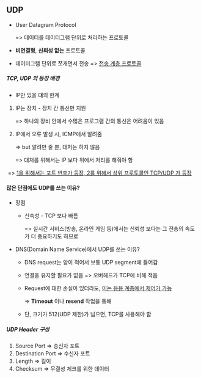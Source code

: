 ## UDP



- User Datagram Protocol

  => 데이터를 데이터그램 단위로 처리하는 프로토콜

- **비연결형**, **신뢰성 없는** 프로토콜

- 데이터그램 단위로 쪼개면서 전송 => <u>전송 계층 프로토콜</u>





##### TCP, UDP 의 등장 배경

- IP만 있을 떄의 한계

1. IP는 장치 - 장치 간 통신만 지원

   => 하나의 장비 안에서 수많은 프로그램 간의 통신은 어려움이 있음

2. IP에서 오류 발생 시, ICMP에서 알려줌

   => but 알려만 줄 뿐, 대처는 하지 않음

   => 대처를 위해서는 IP 보다 위에서 처리를 해줘야 함



​	=> <u>1을 위해서는 포트 번호가 등장, 2를 위해서 상위 프로토콜인 TCP/UDP 가 등장</u>



#### 많은 단점에도 UDP를 쓰는 이유?

- 장점

  - 신속성 - TCP 보다 빠름

    => 실시간 서비스(방송, 온라인 게임 등)에서는 신뢰성 보다는 그 전송의 속도가 더 중요하기도 하므로



- DNS(Domain Name Service)에서 UDP를 쓰는 이유?

  - DNS request는 양이 적어서 보통 UDP segment에 들어감 

  - 연결을 유지할 필요가 없음 => 오버헤드가 TCP에 비해 적음

  - Request에 대한 손실이 있더라도, <u>이는 응용 계층에서 제어가 가능</u>

    => **Timeout** 이나 **resend** 작업을 통해

  - 단, 크기가 512(UDP 제한)가 넘으면, TCP를 사용해야 함





##### UDP Header 구성

1. Source Port => 송신자 포트
2. Destination Port => 수신자 포트
3. Length => 길이
4. Checksum => 무결성 체크를 위한 데이터







​	
